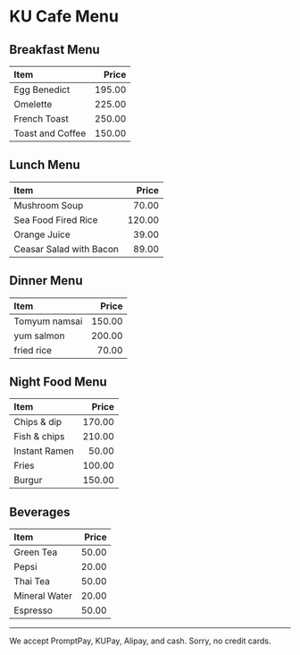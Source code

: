 # KU Cafe Menu

## Breakfast Menu

| Item                                   | Price |
|:---------------------------------------|------:|
| Egg Benedict                           |  195.00  |
| Omelette                               |  225.00  |
| French Toast                           |  250.00  |
| Toast and Coffee                       |  150.00  | 

## Lunch Menu

| Item                                   | Price |
|:---------------------------------------|------:|
| Mushroom Soup                          |  70.00   |
| Sea Food Fired Rice                    |  120.00  |
| Orange Juice                           |  39.00   |
| Ceasar Salad with Bacon                |  89.00   |

## Dinner Menu

| Item                                   | Price |
|:---------------------------------------|------:|
| Tomyum namsai                          | 150.00 |
| yum salmon                             | 200.00 |
| fried rice                             |  70.00 |

## Night Food Menu

| Item                                   | Price   |
|:---------------------------------------|--------:|
| Chips & dip                            |  170.00  |
| Fish & chips                           |  210.00  |
| Instant Ramen                          |   50.00  |
| Fries                                  |  100.00  |
| Burgur                                 |  150.00  |

## Beverages

| Item          | Price |
| :------------ | ----: |
| Green Tea     |  50.00 |
| Pepsi         |  20.00 |
| Thai Tea      |  50.00 |
| Mineral Water |  20.00 |
| Espresso      |  50.00 |

---

We accept PromptPay, KUPay, Alipay, and cash. Sorry, no credit cards.
